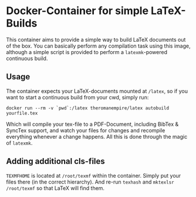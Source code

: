 Docker-Container for simple LaTeX-Builds
========================================

This container aims to provide a simple way to build LaTeX documents out of the
box. You can basically perform any compilation task using this image, although a
simple script is provided to perform a `latexmk`-powered continuous build.

Usage
-----

The container expects your LaTeX-documents mounted at `/latex`, so if you want
to start a continuous build from your cwd, simply run:

    docker run --rm -v `pwd`:/latex theromanempire/latex autobuild yourfile.tex

Which will compile your tex-file to a PDF-Document, including BibTex & SyncTex
support, and watch your files for changes and recompile everything whenever a
change happens. All this is done through the magic of `latexmk`.

Adding additional cls-files
-----------------------------

`TEXMFHOME` is located at `/root/texmf` within the container. Simply put your
files there (in the correct hierarchy). And re-run `texhash` and `mktexlsr
/root/texmf` so that LaTeX will find them.
